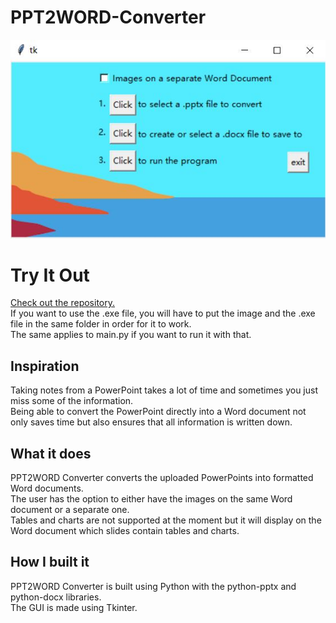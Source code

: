 # PPT2WORD-Converter
![GUI](background.JPG)
# Try It Out
[Check out the repository.](https://github.com/kevinchen220/PPT2WORD-Converter) \
If you want to use the .exe file, you will have to put the image and the .exe file in the same folder in order for it to work. \
The same applies to main.py if you want to run it with that.
## Inspiration
Taking notes from a PowerPoint takes a lot of time and sometimes you just miss some of the information. \
Being able to convert the PowerPoint directly into a Word document not only saves time but also ensures that all information is written down.
## What it does
PPT2WORD Converter converts the uploaded PowerPoints into formatted Word documents. \
The user has the option to either have the images on the same Word document or a separate one. \
Tables and charts are not supported at the moment but it will display on the Word document which slides contain tables and charts.
## How I built it
PPT2WORD Converter is built using Python with the python-pptx and python-docx libraries. \
The GUI is made using Tkinter. 
